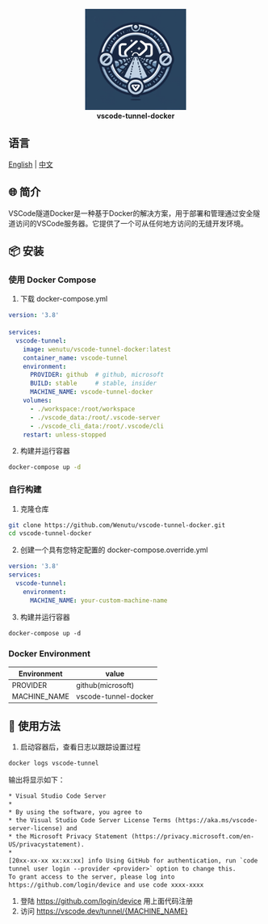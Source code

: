 <p align="center">
    <img src="./images/logo.png" alt="VSCode Tunnel Docker Logo" width="200" height="200">
    <br>
    <b>vscode-tunnel-docker</b>
</p>

## 语言
[English](https://github.com/Wenutu/vscode-tunnel-docker/blob/main/README.md) | [中文](https://github.com/Wenutu/vscode-tunnel-docker/blob/main/README.zh_CN.md)

## 🌐 简介
VSCode隧道Docker是一种基于Docker的解决方案，用于部署和管理通过安全隧道访问的VSCode服务器。它提供了一个可从任何地方访问的无缝开发环境。

## 📦 安装
### 使用 Docker Compose
1. 下载 docker-compose.yml
```yml
version: '3.8'

services:
  vscode-tunnel:
    image: wenutu/vscode-tunnel-docker:latest
    container_name: vscode-tunnel
    environment:
      PROVIDER: github  # github, microsoft
      BUILD: stable     # stable, insider
      MACHINE_NAME: vscode-tunnel-docker
    volumes:
      - ./workspace:/root/workspace
      - ./vscode_data:/root/.vscode-server
      - ./vscode_cli_data:/root/.vscode/cli
    restart: unless-stopped

```
2. 构建并运行容器
```bash
docker-compose up -d
```

### 自行构建
1. 克隆仓库
```bash
git clone https://github.com/Wenutu/vscode-tunnel-docker.git
cd vscode-tunnel-docker
```
2. 创建一个具有您特定配置的 docker-compose.override.yml
```yml
version: '3.8'
services:
  vscode-tunnel:
    environment:
      MACHINE_NAME: your-custom-machine-name
```
3. 构建并运行容器
```
docker-compose up -d
```
### Docker Environment
| Environment      | value             |
| ------------- | ------------ |
| PROVIDER      | github(microsoft)    |
| MACHINE_NAME  | vscode-tunnel-docker |


## 🔧 使用方法
1. 启动容器后，查看日志以跟踪设置过程
```bash
docker logs vscode-tunnel
```
输出将显示如下：
```less
* Visual Studio Code Server
*
* By using the software, you agree to
* the Visual Studio Code Server License Terms (https://aka.ms/vscode-server-license) and
* the Microsoft Privacy Statement (https://privacy.microsoft.com/en-US/privacystatement).
*
[20xx-xx-xx xx:xx:xx] info Using GitHub for authentication, run `code tunnel user login --provider <provider>` option to change this.
To grant access to the server, please log into https://github.com/login/device and use code xxxx-xxxx

```

1. 登陆 https://github.com/login/device 用上面代码注册
2. 访问 https://vscode.dev/tunnel/{MACHINE_NAME}


